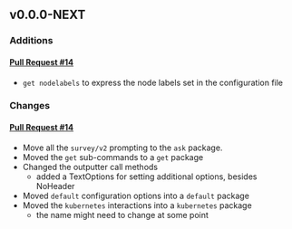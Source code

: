## v0.0.0-NEXT

### Additions

#### [Pull Request #14](https://github.com/Maahsome/ktrouble/pull/14)

- `get nodelabels` to express the node labels set in the configuration file


### Changes

#### [Pull Request #14](https://github.com/Maahsome/ktrouble/pull/14)

- Move all the `survey/v2` prompting to the `ask` package.
- Moved the `get` sub-commands to a `get` package
- Changed the outputter call methods
  - added a TextOptions for setting additional options, besides NoHeader
- Moved `default` configuration options into a `default` package
- Moved the `kubernetes` interactions into a `kubernetes` package
  - the name might need to change at some point

